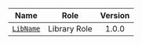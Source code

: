 | Name              | Role                          | Version |
|-------------------|-------------------------------|:-------:|
| [`LibName`]       | Library Role                  | 1.0.0   |

[`LibName`]: https://aka.ms/go_libname